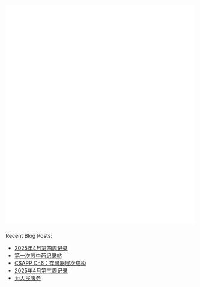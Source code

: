 ![Metrics](/github-metrics.svg)
---
Recent Blog Posts:
<!-- BLOG-POST-LIST:START -->
- [2025年4月第四周记录](https://salvely.github.io/2025%E5%B9%B44%E6%9C%88%E7%AC%AC%E5%9B%9B%E5%91%A8%E8%AE%B0%E5%BD%95/)
- [第一次煎中药记录帖](https://salvely.github.io/%E7%AC%AC%E4%B8%80%E6%AC%A1%E7%9C%8B%E4%B8%AD%E5%8C%BB%E5%8F%8A%E7%85%8E%E4%B8%AD%E8%8D%AF%E8%AE%B0%E5%BD%95%E5%B8%96/)
- [CSAPP Ch6：存储器层次结构](https://salvely.github.io/ch6/)
- [2025年4月第三周记录](https://salvely.github.io/2025%E5%B9%B44%E6%9C%88%E7%AC%AC%E4%B8%89%E5%91%A8%E8%AE%B0%E5%BD%95/)
- [为人民服务](https://salvely.github.io/%E4%B8%BA%E4%BA%BA%E6%B0%91%E6%9C%8D%E5%8A%A1/)
<!-- BLOG-POST-LIST:END -->
